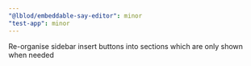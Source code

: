```yaml
---
"@lblod/embeddable-say-editor": minor
"test-app": minor
---
```


Re-organise sidebar insert buttons into sections which are only shown when needed
